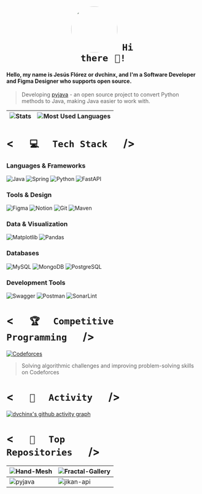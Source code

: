 # <h1 align="center"><code><img src="https://i.imgur.com/6JmNI86.jpeg" height="110px" style="border-radius: 50%; object-fit: cover; transform: scale(1.1);">⠀Hi there⠀👋!</code></h1>

#### Hello, my name is Jesús Flórez or **dvchinx**, and I'm a Software Developer and Figma Designer who supports open source.

> Developing [pyjava](https://github.com/dvchinx/pyjava) - an open source project to convert Python methods to Java, making Java easier to work with.

| ![Stats](https://github-readme-stats.vercel.app/api?username=dvchinx&show_icons=true&include_all_commits=true&theme=synthwave&hide_border=true&rank_icon=github&include_all_commits=true&line_height=20&hide_title=true) | ![Most Used Languages](https://github-readme-stats.vercel.app/api/top-langs/?username=dvchinx&theme=synthwave&hide_border=true&layout=compact&langs_count=8&hide_title=true) |
| ----- | ----- |

# < <code>⠀⠀💻⠀⠀Tech Stack⠀⠀</code> />

### Languages & Frameworks
![Java](https://img.shields.io/badge/Java-ED8B00?style=for-the-badge&logo=openjdk&logoColor=white)
![Spring](https://img.shields.io/badge/Spring-6DB33F?style=for-the-badge&logo=spring&logoColor=white)
![Python](https://img.shields.io/badge/Python-3776AB?style=for-the-badge&logo=python&logoColor=white)
![FastAPI](https://img.shields.io/badge/FastAPI-005571?style=for-the-badge&logo=fastapi)

### Tools & Design
![Figma](https://img.shields.io/badge/Figma-F24E1E?style=for-the-badge&logo=figma&logoColor=white)
![Notion](https://img.shields.io/badge/Notion-000000?style=for-the-badge&logo=notion&logoColor=white)
![Git](https://img.shields.io/badge/Git-F05032?style=for-the-badge&logo=git&logoColor=white)
![Maven](https://img.shields.io/badge/Maven-C71A36?style=for-the-badge&logo=apache-maven&logoColor=white)

### Data & Visualization
![Matplotlib](https://img.shields.io/badge/Matplotlib-11557c?style=for-the-badge&logo=matplotlib&logoColor=white)
![Pandas](https://img.shields.io/badge/Pandas-150458?style=for-the-badge&logo=pandas&logoColor=white)
 
### Databases
![MySQL](https://img.shields.io/badge/MySQL-4479A1?style=for-the-badge&logo=mysql&logoColor=white)
![MongoDB](https://img.shields.io/badge/MongoDB-4EA94B?style=for-the-badge&logo=mongodb&logoColor=white)
![PostgreSQL](https://img.shields.io/badge/PostgreSQL-316192?style=for-the-badge&logo=postgresql&logoColor=white)

### Development Tools
![Swagger](https://img.shields.io/badge/Swagger-85EA2D?style=for-the-badge&logo=swagger&logoColor=black)
![Postman](https://img.shields.io/badge/Postman-FF6C37?style=for-the-badge&logo=postman&logoColor=white)
![SonarLint](https://img.shields.io/badge/SonarLint-CB2029?style=for-the-badge&logo=sonarlint&logoColor=white)

# < <code>⠀⠀🏆⠀⠀Competitive Programming⠀⠀</code> />

[![Codeforces](https://img.shields.io/badge/Codeforces-1F8ACB?style=for-the-badge&logo=codeforces&logoColor=white)](https://codeforces.com/profile/dvchinx)

> Solving algorithmic challenges and improving problem-solving skills on Codeforces

# < <code>⠀⠀💼⠀⠀Activity⠀⠀</code> />
[![dvchinx's github activity graph](https://github-readme-activity-graph.vercel.app/graph?username=dvchinx&theme=synthwave-84&hide_title=true&radius=10&area=true)](https://github.com/dvchinx)

# < <code>⠀⠀🌟⠀⠀Top Repositories⠀⠀</code> />

| ![Hand-Mesh](https://github-readme-stats.vercel.app/api/pin/?username=dvchinx&show_owner=true&repo=Hand-Mesh&theme=synthwave&hide_border=true) | ![Fractal-Gallery](https://github-readme-stats.vercel.app/api/pin/?username=dvchinx&show_owner=true&repo=Fractal-Gallery&theme=synthwave&hide_border=true) |
| ----- | ----- |
| ![pyjava](https://github-readme-stats.vercel.app/api/pin/?username=dvchinx&show_owner=true&repo=pyjava&theme=synthwave&hide_border=true) | ![jikan-api](https://github-readme-stats.vercel.app/api/pin/?username=dvchinx&show_owner=true&repo=jikan-api&theme=synthwave&hide_border=true) |
